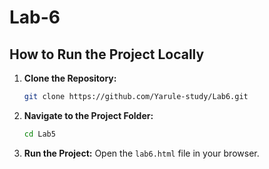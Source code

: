 # Lab-6

## How to Run the Project Locally

1. **Clone the Repository:**
   ```bash
   git clone https://github.com/Yarule-study/Lab6.git
   ```

2. **Navigate to the Project Folder:**
   ```bash
   cd Lab5
   ```

3. **Run the Project:**
   Open the `lab6.html` file in your browser.